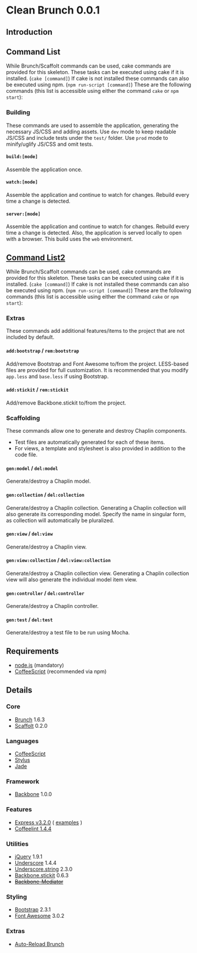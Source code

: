 Clean Brunch 0.0.1
==================

Introduction
------------

Command List
------------

While Brunch/Scaffolt commands can be used, cake commands are provided for this skeleton. These tasks can be executed using cake if it is installed. (`cake [command]`) If cake is not installed these commands can also be executed using npm. (`npm run-script [command]`) These are the following commands (this list is accessible using either the command `cake` or `npm start`):

### Building
These commands are used to assemble the application, generating the necessary JS/CSS and adding assets. Use `dev` mode to keep readable JS/CSS and include tests under the `test/` folder. Use `prod` mode to minify/uglify JS/CSS and omit tests.

#### `build:[mode]`
Assemble the application once.

#### `watch:[mode]`
Assemble the application and continue to watch for changes. Rebuild every time a change is detected.

#### `server:[mode]`
Assemble the application and continue to watch for changes. Rebuild every time a change is detected. Also, the application is served locally to open with a browser. This build uses the `web` environment.



## [Command List2](https://github.com/jupl/chapless-brunch)
While Brunch/Scaffolt commands can be used, cake commands are provided for this skeleton. These tasks can be executed using cake if it is installed. (`cake [command]`) If cake is not installed these commands can also be executed using npm. (`npm run-script [command]`) These are the following commands (this list is accessible using either the command `cake` or `npm start`):

### Extras
These commands add additional features/items to the project that are not included by default.

#### `add:bootstrap` / `rem:bootstrap`
Add/remove Bootstrap and Font Awesome to/from the project. LESS-based files are provided for full customization. It is recommended that you modify `app.less` and `base.less` if using Bootstrap.

#### `add:stickit` / `rem:stickit`
Add/remove Backbone.stickit to/from the project.

### Scaffolding
These commands allow one to generate and destroy Chaplin components.
* Test files are automatically generated for each of these items.
* For views, a template and stylesheet is also provided in addition to the code file.

#### `gen:model` / `del:model`
Generate/destroy a Chaplin model.

#### `gen:collection` / `del:collection` 
Generate/destroy a Chaplin collection. Generating a Chaplin collection will also generate its corresponding model. Specify the name in singular form, as collection will automatically be pluralized.

#### `gen:view` / `del:view`
Generate/destroy a Chaplin view.

#### `gen:view:collection` / `del:view:collection`
Generate/destroy a Chaplin collection view. Generating a Chaplin collection view will also generate the individual model item view.

#### `gen:controller` / `del:controller`
Generate/destroy a Chaplin controller.

#### `gen:test` / `del:test`
Generate/destroy a test file to be run using Mocha.



Requirements
------------

* [node.js](http://nodejs.org) (mandatory)
* [CoffeeScript](http://coffeescript.org/#installation) (recommended via npm)



Details
-------

### Core

* [Brunch](http://brunch.io) 1.6.3
* [Scaffolt](https://github.com/paulmillr/scaffolt) 0.2.0


### Languages

* [CoffeeScript](http://coffeescript.org/)
* [Stylus](http://learnboost.github.com/stylus/)
* [Jade](http://jade-lang.com/)

### Framework

 * [Backbone](http://backbonejs.org) 1.0.0

### Features
 * [Express v3.2.0](http://expressjs.com) ( [examples](https://github.com/jerfowler/ExpressBrunchJade) )
 * [Coffeelint 1.4.4](https://github.com/ilkosta/coffeelint-brunch)

### Utilities

* [jQuery](http://jquery.com) 1.9.1
* [Underscore](http://underscorejs.org) 1.4.4
* [Underscore.string](http://epeli.github.com/underscore.string/) 2.3.0
* [Backbone.stickit](http://nytimes.github.com/backbone.stickit/) 0.6.3
* ~~[Backbone-Mediator](https://github.com/chalbert/Backbone-Mediator)~~

### Styling
* [Bootstrap](http://getbootstrap.com/) 2.3.1
* [Font Awesome](http://fortawesome.github.com/Font-Awesome/) 3.0.2

### Extras

* [Auto-Reload Brunch](https://github.com/brunch/auto-reload-brunch)
